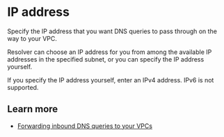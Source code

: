 # IP address<a name="resolver-inbound-endpoint-ip-addresses-choose"></a>

Specify the IP address that you want DNS queries to pass through on the way to your VPC\.

Resolver can choose an IP address for you from among the available IP addresses in the specified subnet, or you can specify the IP address yourself\.

If you specify the IP address yourself, enter an IPv4 address\. IPv6 is not supported\.

## Learn more<a name="resolver-inbound-endpoint-ip-addresses-choose-learn-more"></a>
+ [Forwarding inbound DNS queries to your VPCs](https://docs.aws.amazon.com/Route53/latest/DeveloperGuide/resolver-forwarding-inbound-queries.html)